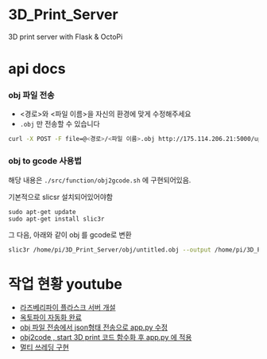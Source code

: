 # 3D_Print_Server
3D print server with Flask &amp; OctoPi

# api docs
### obj 파일 전송
- <경로>와 <파일 이름>을 자신의 환경에 맞게 수정해주세요
- ```.obj``` 만 전송할 수 있습니다

```bash
curl -X POST -F file=@<경로>/<파일 이름>.obj http://175.114.206.21:5000/upload
```


### obj to gcode 사용법

해당 내용은 ```./src/function/obj2gcode.sh``` 에 구현되어있음.

기본적으로 slicsr 설치되어있어야함
```bahs
sudo apt-get update
sudo apt-get install slic3r
```

그 다음, 아래와 같이 obj 를 gcode로 변환

```bash
slic3r /home/pi/3D_Print_Server/obj/untitled.obj --output /home/pi/3D_Print_Server/gcode/untitled.gcode
```


# 작업 현황 youtube
- [라즈베리파이 플라스크 서버 개설](https://youtu.be/lItCyPfJj5E?si=fEXwU-q4Ix82Nmqh)
- [옥토파이 자동화 완료](https://youtu.be/Mgajs9aa5u0)
- [obj 파일 전송에서 json형태 전송으로 app.py 수정](https://youtu.be/phLm5U370LQ)
- [obj2code , start 3D print 코드 함수화 후 app.py 에 적용](https://youtu.be/mlJmjgRVK-o)
- [멀티 쓰레딩 구현](https://youtu.be/pZrGjLqm57Q)
